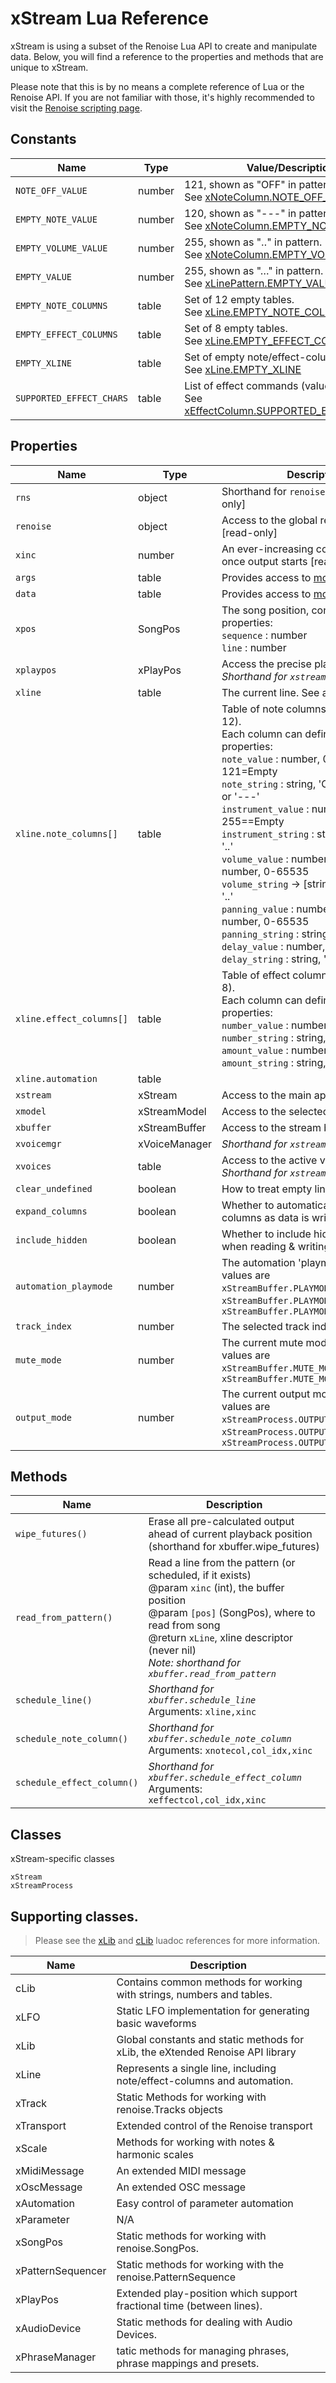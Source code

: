 # xStream Lua Reference

xStream is using a subset of the Renoise Lua API to create and manipulate data. Below, you will find a reference to the properties and methods that are unique to xStream. 

Please note that this is by no means a complete reference of Lua or the Renoise API. If you are not familiar with those, it's highly recommended to visit the [Renoise scripting page](https://github.com/renoise/xrnx).  


## Constants

|Name|Type|Value/Description|
|----|----|-----------------|
|`NOTE_OFF_VALUE`|number|121, shown as "OFF" in pattern. <br>See [xNoteColumn.NOTE_OFF_VALUE](https://renoise.github.io/luadocs/xlib/modules/xNoteColumn.html#NOTE_OFF_VALUE)
|`EMPTY_NOTE_VALUE`|number|120, shown as "---" in pattern. <br>See [xNoteColumn.EMPTY_NOTE_VALUE](https://renoise.github.io/luadocs/xlib/modules/xNoteColumn.html#EMPTY_NOTE_VALUE)
|`EMPTY_VOLUME_VALUE`|number|255, shown as "‥" in pattern. <br>See [xNoteColumn.EMPTY_VOLUME_VALUE](https://renoise.github.io/luadocs/xlib/modules/xNoteColumn.html#EMPTY_VOLUME_VALUE)
|`EMPTY_VALUE`|number|255, shown as "…" in pattern. <br>See [xLinePattern.EMPTY_VALUE](https://renoise.github.io/luadocs/xlib/modules/xLinePattern.html#EMPTY_VALUE)
|`EMPTY_NOTE_COLUMNS`|table|Set of 12 empty tables. <br>See [xLine.EMPTY_NOTE_COLUMNS](https://renoise.github.io/luadocs/xlib/modules/xLine.html#EMPTY_NOTE_COLUMNS)
|`EMPTY_EFFECT_COLUMNS`|table|Set of 8 empty tables. <br>See [xLine.EMPTY_EFFECT_COLUMNS](#classes).
|`EMPTY_XLINE`|table|Set of empty note/effect-columns. <br>See [xLine.EMPTY_XLINE](#classes)
|`SUPPORTED_EFFECT_CHARS`|table|List of effect commands (values) <br>See [xEffectColumn.SUPPORTED_EFFECT_CHARS](https://renoise.github.io/luadocs/xlib/modules/xEffectColumn.html#SUPPORTED_EFFECTS)

## Properties 


|Name|Type|Description|
|----|----|-----------|
|`rns`|object|Shorthand for `renoise.song()` [read-only]
|`renoise`|object|Access to the global renoise object [read-only] 
|`xinc`|number|An ever-increasing counter, available once output starts [read-only]
|`args`|table|Provides access to [model arguments](about_models.md#arguments) 
|`data`|table|Provides access to [model user-data](about_models.md#data)  
|`xpos`|SongPos|The song position, contains these properties:<br> `sequence` : number <br> `line` : number
|`xplaypos`|xPlayPos|Access the precise playback position<br>_Shorthand for `xstream.xpos.playpos`_    
|`xline`|table|The current line. See also [xLine](#classes) below.
|`xline.note_columns[]`|table|Table of note columns (between 1-12).<br> Each column can define the following properties:<br>`note_value` : number, 0-119, 120=Off, 121=Empty <br>`note_string` : string, 'C-0'-'G-9', 'OFF' or '---'  <br>`instrument_value` : number, 0-254, 255==Empty  <br>`instrument_string` : string, '00'-'FE' or '..'  <br>`volume_value` : number, 0-127, or number, 0-65535  <br>`volume_string` -> [string, '00'-'ZF' or '..'  <br>`panning_value` : number, 0-127 or number, 0-65535  <br>`panning_string` : string, '00'-'ZF' or '..' <br>`delay_value` : number, 0-255<br>`delay_string` : string, '00'-'FF' or '..' 
|`xline.effect_columns[]`|table|Table of effect columns (between 1-8).<br> Each column can define the following properties:<br> `number_value` : number, 0-65535  <br>`number_string` : string, '00'-'ZZ'  <br> `amount_value` : number, 0-255  <br> `amount_string` : string, '00'-'FF'  
|`xline.automation`|table|
|`xstream`|xStream|Access to the main application   
|`xmodel`|xStreamModel|Access to the selected model  
|`xbuffer`|xStreamBuffer|Access to the stream buffer
|`xvoicemgr`|xVoiceManager|_Shorthand for `xstream.voicemgr`_  
|`xvoices`|table|Access to the active voices<br>_Shorthand for `xstream.voicemgr.voices`_  
|`clear_undefined`|boolean|How to treat empty lines  
|`expand_columns`|boolean|Whether to automatically show columns as data is written  
|`include_hidden`|boolean|Whether to include hidden columns when reading & writing  
|`automation_playmode`|number|The automation 'playmode'. Possible values are `xStreamBuffer.PLAYMODE.POINTS`, `xStreamBuffer.PLAYMODE.LINEAR` and `xStreamBuffer.PLAYMODE.CUBIC`   
|`track_index`|number|The selected track index  
|`mute_mode`|number|The current mute mode. Possible values are `xStreamBuffer.MUTE_MODE.NONE` and `xStreamBuffer.MUTE_MODE.OFF`
|`output_mode`|number|The current output mode. Possible values are `xStreamProcess.OUTPUT_MODE.STREAMING`, `xStreamProcess.OUTPUT_MODE.TRACK` and `xStreamProcess.OUTPUT_MODE.SELECTION`

## Methods

|Name|Description|
|----|-----------|
|`wipe_futures()`|Erase all pre-calculated output ahead of current playback position (shorthand for xbuffer.wipe_futures)
|`read_from_pattern()`|Read a line from the pattern (or scheduled, if it exists)<br>@param `xinc` (int), the buffer position<br>@param `[pos]` (SongPos), where to read from song<br>@return `xLine`, xline descriptor (never nil)<br>_Note: shorthand for `xbuffer.read_from_pattern`_  <br>
|`schedule_line()`|_Shorthand for `xbuffer.schedule_line`_<br>Arguments: `xline,xinc`
|`schedule_note_column()`|_Shorthand for `xbuffer.schedule_note_column`_  <br>Arguments: `xnotecol,col_idx,xinc`
|`schedule_effect_column()`|_Shorthand for `xbuffer.schedule_effect_column`_<br>Arguments: `xeffectcol,col_idx,xinc`

## Classes

xStream-specific classes

    xStream
    xStreamProcess

## Supporting classes. 

> Please see the [xLib](https://renoise.github.io/luadocs/xlib/index.html) and [cLib](https://renoise.github.io/luadocs/clib/index.html) luadoc references for more information.

|Name|Description|
|----|-----------|
| cLib | Contains common methods for working with strings, numbers and tables.
| xLFO | Static LFO implementation for generating basic waveforms
| xLib | Global constants and static methods for xLib, the eXtended Renoise API library
| xLine | Represents a single line, including note/effect-columns and automation.
| xTrack | Static Methods for working with renoise.Tracks objects
| xTransport | Extended control of the Renoise transport
| xScale | Methods for working with notes & harmonic scales
| xMidiMessage | An extended MIDI message
| xOscMessage | An extended OSC message
| xAutomation | Easy control of parameter automation
| xParameter | N/A
| xSongPos | Static methods for working with renoise.SongPos.
| xPatternSequencer | Static methods for working with the renoise.PatternSequence
| xPlayPos | Extended play-position which support fractional time (between lines).
| xAudioDevice | Static methods for dealing with Audio Devices.
| xPhraseManager | tatic methods for managing phrases, phrase mappings and presets.

